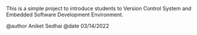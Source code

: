 This is a simple project to introduce students to Version Control System and Embedded Software Development Environment.

@author Aniket Sedhai
@date 03/14/2022
